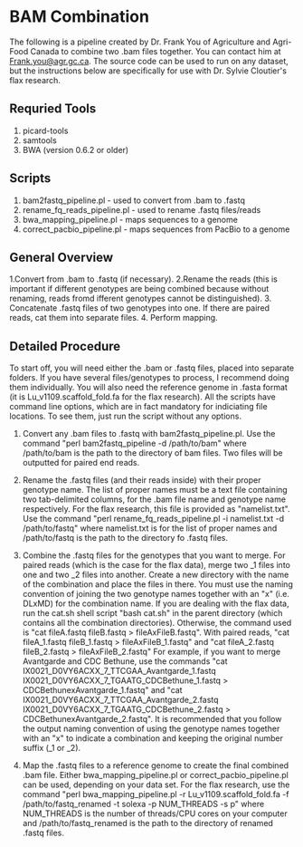# BAM Combination

The following is a pipeline created by Dr. Frank You of Agriculture and Agri-Food Canada to combine two .bam files together. You can contact him at Frank.you@agr.gc.ca. The source code can be used to run on any dataset, but the instructions below are specifically for use with Dr. Sylvie Cloutier's flax research. 

Requried Tools
--------------
1. picard-tools
2. samtools
3. BWA (version 0.6.2 or older)

Scripts
--------
1. bam2fastq_pipeline.pl - used to convert from .bam to .fastq
2. rename_fq_reads_pipeline.pl - used to rename .fastq files/reads
3. bwa_mapping_pipeline.pl - maps sequences to a genome
4. correct_pacbio_pipeline.pl - maps sequences from PacBio to a genome

General Overview 
----------------
1.Convert from .bam to .fastq (if necessary). 
2.Rename the reads (this is important if different genotypes are being combined because without renaming, reads fromd ifferent genotypes cannot be distinguished).
3. Concatenate .fastq files of two genotypes into one. If there are paired reads, cat them into separate files.
4. Perform mapping.

Detailed Procedure
------------------

To start off, you will need either the .bam or .fastq files, placed into separate folders. If you have several files/genotypes to process, I recommend doing them individually. You will also need the reference genome in .fasta format (it is Lu_v1109.scaffold_fold.fa for the flax research). All the scripts have command line options, which are in fact mandatory for indiciating file locations. To see them, just run the script without any options.

1. Convert any .bam files to .fastq with bam2fastq_pipeline.pl. Use the command "perl bam2fastq_pipeline -d /path/to/bam" where /path/to/bam is the path to the directory of bam files. Two files will be outputted for paired end reads. 

2. Rename the .fastq files (and their reads inside) with their proper genotype name. The list of proper names must be a text file containing two tab-delimited columns, for the .bam file name and genotype name respectively. For the flax research, this file is provided as "namelist.txt". Use the command "perl rename_fq_reads_pipeline.pl -i namelist.txt -d /path/to/fastq" where namelist.txt is for the list of proper names and /path/to/fastq is the path to the directory fo .fastq files.

3. Combine the .fastq files for the genotypes that you want to merge. For paired reads (which is the case for the flax data), merge two _1 files into one and two _2 files into another. Create a new directory with the name of the combination and place the files in there. You must use the naming convention of joining the two genotype names together with an "x" (i.e. DLxMD) for the combination name. If you are dealing with the flax data, run the cat.sh shell script "bash cat.sh" in the parent directory (which contains all the combination directories). Otherwise, the command used is "cat fileA.fastq fileB.fastq > fileAxFileB.fastq". With paired reads, "cat fileA_1.fastq fileB_1.fastq > fileAxFileB_1.fastq" and "cat fileA_2.fastq fileB_2.fastq > fileAxFileB_2.fastq" For example, if you want to merge Avantgarde and CDC Bethune, use the commands "cat  IX0021_D0VY6ACXX_7_TTCGAA_Avantgarde_1.fastq IX0021_D0VY6ACXX_7_TGAATG_CDCBethune_1.fastq > CDCBethunexAvantgarde_1.fastq" and "cat IX0021_D0VY6ACXX_7_TTCGAA_Avantgarde_2.fastq IX0021_D0VY6ACXX_7_TGAATG_CDCBethune_2.fastq > CDCBethunexAvantgarde_2.fastq". It is recommended that you follow the output naming convention of using the genotype names together with an "x" to indicate a combination and keeping the original number suffix (_1 or _2).

4. Map the .fastq files to a reference genome to create the final combined .bam file. Either bwa_mapping_pipeline.pl or correct_pacbio_pipeline.pl can be used, depending on your data set. For the flax research, use the command "perl bwa_mapping_pipeline.pl -r Lu_v1109.scaffold_fold.fa -f /path/to/fastq_renamed -t solexa -p NUM_THREADS -s p" where NUM_THREADS is the number of threads/CPU cores on your computer and /path/to/fastq_renamed is the path to the directory of renamed .fastq files. 

